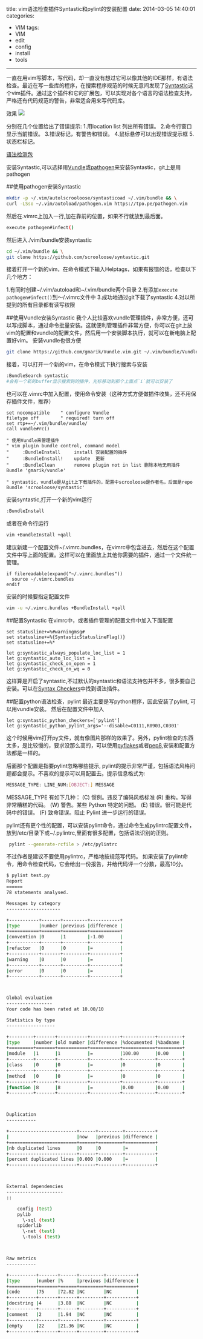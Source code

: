 title: vim语法检查插件Syntastic和pylint的安装配置
date: 2014-03-05 14:40:01
categories:
- VIM
tags:
- VIM
- edit
- config
- install
- tools
---

一直在用vim写脚本，写代码，却一直没有想过它可以像其他的IDE那样，有语法检查。最近在写一些库的程序，在搜索程序规范的时候无意间发现了[Syntastic](https://github.com/scrooloose/syntastic)这个vim插件。通过这个插件和它的扩展包，可以实现对各个语言的语法检查支持，严格还有代码规范的警告，非常适合用来写代码库。

效果
![](https://github.com/scrooloose/syntastic/raw/master/_assets/screenshot_1.png)
<!--more-->
分别在几个位置给出了错误提示:
1.用location list 列出所有错误。
2.命令行窗口显示当前错误。
3.错误标记，有警告和错误。
4.鼠标悬停可以出现错误提示框
5.状态栏标记。

[语法检测包](https://github.com/scrooloose/syntastic/wiki/Syntax-Checkers)

安装Syntastic,可以选择用[Vundle](https://github.com/gmarik/Vundle.vim)或[pathogen](https://github.com/tpope/vim-pathogen)来安装Syntastic，git上是用pathogen

##使用pathogen安装Syntastic
```bash
mkdir -p ~/.vim/autolscrooloose/syntasticoad ~/.vim/bundle && \
curl -LSso ~/.vim/autoload/pathogen.vim https://tpo.pe/pathogen.vim
```
然后在.vimrc上加入一行,加在靠前的位置，如果不行就放到最后面。
```bash
execute pathogen#infect()
```
然后进入./vim/bundle安装syntastic
```bash
cd ~/.vim/bundle && \
git clone https://github.com/scrooloose/syntastic.git
```
接着打开一个新的vim，在命令模式下输入Helptags，如果有报错的话，检查以下几个地方：

1.有同时创建~/.vim/autoload和~/.vim/bundle两个目录
2.有添加`execute pathogen#infect()`到～/.vimrc文件中
3.成功地通过git下载了syntastic
4.对以所提到的所有目录都有读写权限


##使用Vundle安装Syntastic
我个人比较喜欢vundle管理插件，非常方便，还可以写成脚本，通过命令批量安装。这就便利管理插件非常方便，你可以在git上放vim的配置和vundle的配置文件，然后用一个安装脚本执行，就可以在新电脑上配置好vim。
安装vundle也很方便
```bash
git clone https://github.com/gmarik/Vundle.vim.git ~/.vim/bundle/Vundle.vim
```
接着，可以打开一个新的vim，在命令模式下执行搜索与安装
```bash
:BundleSearch syntastic
#会有一个新的buffer显示搜索到的插件，光标移动到那个上面点`i`就可以安装了
```
也可以在.vimrc中加入配置，使用命令安装（这种方式方便做插件收集，还不用保存插件文件，推荐）
```vim
set nocompatible    " configure Vundle
filetype off        " required! turn off
set rtp+=~/.vim/bundle/vundle/
call vundle#rc()

" 使用Vundle来管理插件
" vim plugin bundle control, command model
"     :BundleInstall     install 安装配置的插件
"     :BundleInstall!    update  更新
"     :BundleClean       remove plugin not in list 删除本地无用插件
Bundle 'gmarik/vundle'

" syntastic，vundle是从git上下载插件的，配置中scrooloose是作者名，后面是repo
Bundle 'scrooloose/syntastic'
```
安装syntastic,打开一个新的vim运行
```bash
:BundleInstall
```
或者在命令行运行
```bash
vim +BundleInstall +qall
```

建议新建一个配置文件~/.vimrc.bundles，在vimrc中包含进去，然后在这个配置文件中写上面的配置。这样可以在里面放上其他你需要的插件，通过一个文件统一管理。
```vim
if filereadable(expand("~/.vimrc.bundles"))
  source ~/.vimrc.bundles
endif
```
安装的时候要指定配置文件
```bash
vim -u ~/.vimrc.bundles +BundleInstall +qall
```

##配置Syntastic
在vimrc中，或者插件管理的配置文件中加入下面配置
```vim
set statusline+=%#warningmsg#
set statusline+=%{SyntasticStatuslineFlag()}
set statusline+=%*

let g:syntastic_always_populate_loc_list = 1
let g:syntastic_auto_loc_list = 1
let g:syntastic_check_on_open = 1
let g:syntastic_check_on_wq = 0
```
这样算是开启了syntastic,不过默认的syntastic和语法支持包并不多，很多要自己安装。可以在[Syntax Checkers](https://github.com/scrooloose/syntastic/wiki/Syntax-Checkers)中找到语法插件。


##配置python语法检查，pylint
最近主要是写python程序，因此安装了pylint, 可以用vundle安装。
然后在配置文件中加入
```vim
let g:syntastic_python_checkers=['pylint']
let g:syntastic_python_pylint_args='--disable=C0111,R0903,C0301'
```
这个时候用vim打开py文件，就有像图片那样的效果了。另外，pylint检查的东西太多，是比较慢的，要求没那么高的，可以使用[pyflakes](https://github.com/kevinw/pyflakes-vim)或者[pep8](https://github.com/jcrocholl/pep8),安装和配置方法都是一样的。

后面那个配置是指要pylint忽略哪些提示, pylint的提示非常严谨，包括语法风格问题都会提示。不喜欢的提示可以用配置去。提示信息格式为:
```bash
MESSAGE_TYPE: LINE_NUM:[OBJECT:] MESSAGE
```
MESSAGE_TYPE 有如下几种：
(C) 惯例。违反了编码风格标准
(R) 重构。写得非常糟糕的代码。
(W) 警告。某些 Python 特定的问题。
(E) 错误。很可能是代码中的错误。
(F) 致命错误。阻止 Pylint 进一步运行的错误。


pylint还有更个性的配置，可以安装pylint命令，通过命令生成pylintrc配置文件，放到/etc/目录下或~/.pylintrc,里面有很多配置，包括语法识别的正则。
```bash
 pylint --generate-rcfile > /etc/pylintrc
```

不过作者是建议不要使用pylintrc，严格地按规范写代码。
如果安装了pylint命令，用命令检查代码，它会给出一份报告，并给代码评一个分数，最高10分。
```bash
$ pylint test.py
Report
======
78 statements analysed.

Messages by category
--------------------

+-----------+-------+---------+-----------+
|type       |number |previous |difference |
+===========+=======+=========+===========+
|convention |0      |1        |-1.00      |
+-----------+-------+---------+-----------+
|refactor   |0      |0        |=          |
+-----------+-------+---------+-----------+
|warning    |0      |0        |=          |
+-----------+-------+---------+-----------+
|error      |0      |0        |=          |
+-----------+-------+---------+-----------+



Global evaluation
-----------------
Your code has been rated at 10.00/10

Statistics by type
------------------

+---------+-------+-----------+-----------+------------+---------+
|type     |number |old number |difference |%documented |%badname |
+=========+=======+===========+===========+============+=========+
|module   |1      |1          |=          |100.00      |0.00     |
+---------+-------+-----------+-----------+------------+---------+
|class    |0      |0          |=          |0           |0        |
+---------+-------+-----------+-----------+------------+---------+
|method   |0      |0          |=          |0           |0        |
+---------+-------+-----------+-----------+------------+---------+
|function |8      |8          |=          |0.00        |0.00     |
+---------+-------+-----------+-----------+------------+---------+



Duplication
-----------

+-------------------------+------+---------+-----------+
|                         |now   |previous |difference |
+=========================+======+=========+===========+
|nb duplicated lines      |0     |0        |=          |
+-------------------------+------+---------+-----------+
|percent duplicated lines |0.000 |0.000    |=          |
+-------------------------+------+---------+-----------+



External dependencies
---------------------
::

    config (test)
    pylib
      \-sql (test)
    spiderlib
      \-net (test)
      \-tools (test)



Raw metrics
-----------

+----------+-------+------+---------+-----------+
|type      |number |%     |previous |difference |
+==========+=======+======+=========+===========+
|code      |75     |72.82 |NC       |NC         |
+----------+-------+------+---------+-----------+
|docstring |4      |3.88  |NC       |NC         |
+----------+-------+------+---------+-----------+
|comment   |2      |1.94  |NC       |NC         |
+----------+-------+------+---------+-----------+
|empty     |22     |21.36 |NC       |NC         |
+----------+-------+------+---------+-----------+


```
